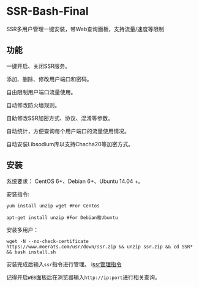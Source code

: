 # SSR-Bash-Final
SSR多用户管理一键安装，带Web查询面板，支持流量/速度等限制
## 功能

一键开启、关闭SSR服务。

添加、删除、修改用户端口和密码。

自由限制用户端口流量使用。

自动修改防火墙规则。

自助修改SSR加密方式、协议、混淆等参数。

自动统计，方便查询每个用户端口的流量使用情况。

自动安装Libsodium库以支持Chacha20等加密方式。

## 安装

系统要求：
    CentOS 6+、Debian 6+、Ubuntu 14.04 +。

安装指令:

    yum install unzip wget #For Centos

    apt-get install unzip #For Debian和Ubuntu

安装多用户：

    wget -N --no-check-certificate https://www.moerats.com/usr/down/ssr.zip && unzip ssr.zip && cd SSR* && bash install.sh

安装完成后输入`ssr`指令进行管理。
i[ssr管理指令](https://github.com/szadamlee/SSR-Bash-Final/raw/master/1.png)

记得开启`WEB`面板后在浏览器输入`http://ip:port`进行相关查询。
